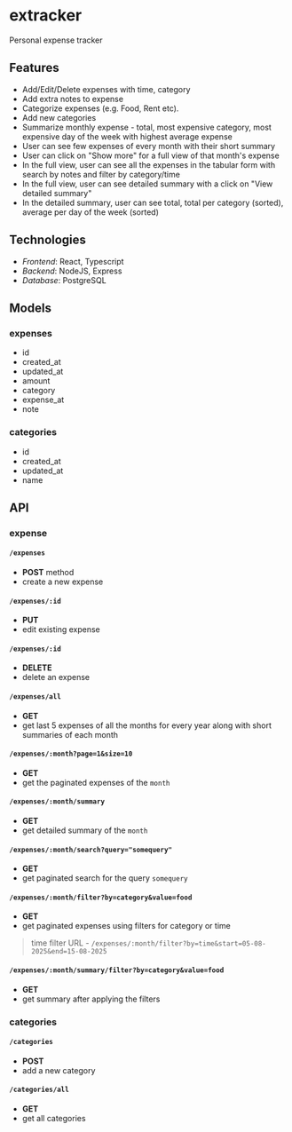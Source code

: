 # extracker

Personal expense tracker

## Features

- Add/Edit/Delete expenses with time, category
- Add extra notes to expense
- Categorize expenses (e.g. Food, Rent etc).
- Add new categories
- Summarize monthly expense - total, most expensive category, most expensive day of the week with highest average expense
- User can see few expenses of every month with their short summary
- User can click on "Show more" for a full view of that month's expense
- In the full view, user can see all the expenses in the tabular form with search by notes and filter by category/time
- In the full view, user can see detailed summary with a click on "View detailed summary"
- In the detailed summary, user can see total, total per category (sorted), average per day of the week (sorted)

## Technologies

- _Frontend_: React, Typescript
- _Backend_: NodeJS, Express
- _Database_: PostgreSQL

## Models

### expenses

- id
- created_at
- updated_at
- amount
- category
- expense_at
- note

### categories

- id
- created_at
- updated_at
- name

## API

### expense

#### `/expenses`

- **POST** method
- create a new expense

#### `/expenses/:id`

- **PUT**
- edit existing expense

#### `/expenses/:id`

- **DELETE**
- delete an expense

#### `/expenses/all`

- **GET**
- get last 5 expenses of all the months for every year along with short summaries of each month

#### `/expenses/:month?page=1&size=10`

- **GET**
- get the paginated expenses of the `month`

#### `/expenses/:month/summary`

- **GET**
- get detailed summary of the `month`

#### `/expenses/:month/search?query="somequery"`

- **GET**
- get paginated search for the query `somequery`

#### `/expenses/:month/filter?by=category&value=food`

- **GET**
- get paginated expenses using filters for category or time

> time filter URL - `/expenses/:month/filter?by=time&start=05-08-2025&end=15-08-2025`

#### `/expenses/:month/summary/filter?by=category&value=food`

- **GET**
- get summary after applying the filters

### categories

#### `/categories`

- **POST**
- add a new category

#### `/categories/all`

- **GET**
- get all categories
